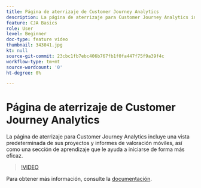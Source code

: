 ```yaml
---
title: Página de aterrizaje de Customer Journey Analytics
description: La página de aterrizaje para Customer Journey Analytics incluye una vista predeterminada de sus proyectos y informes de valoración móviles, así como una sección de aprendizaje que le ayuda a iniciarse de forma más eficaz.
feature: CJA Basics
role: User
level: Beginner
doc-type: feature video
thumbnail: 343041.jpg
kt: null
source-git-commit: 23cbc1fb7ebc406b767fb1f0fa447f75f9a39f4c
workflow-type: tm+mt
source-wordcount: '0'
ht-degree: 0%

---
```



# Página de aterrizaje de Customer Journey Analytics

La página de aterrizaje para Customer Journey Analytics incluye una vista predeterminada de sus proyectos y informes de valoración móviles, así como una sección de aprendizaje que le ayuda a iniciarse de forma más eficaz.

>[!VIDEO](https://video.tv.adobe.com/v/343041/?quality=12&learn=on)

Para obtener más información, consulte la [documentación](https://experienceleague.adobe.com/docs/analytics-platform/using/cja-overview/landing.html?lang=en).